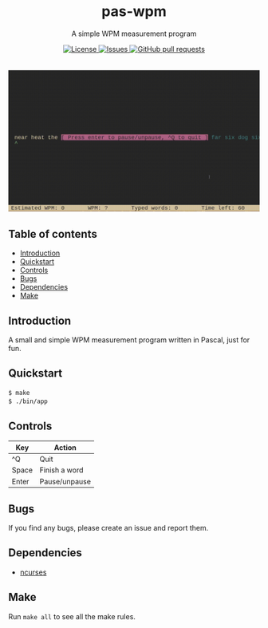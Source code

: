 <p align="center">
	<h1 align="center">pas-wpm</h2>
	<p align="center">A simple WPM measurement program</p>
</p>
<p align="center">
	<a href="./LICENSE">
		<img alt="License" src="https://img.shields.io/badge/license-GPL-blue?color=7aca00"/>
	</a>
	<a href="https://github.com/LordOfTrident/pas-wpm/issues">
		<img alt="Issues" src="https://img.shields.io/github/issues/LordOfTrident/pas-wpm?color=0088ff"/>
	</a>
	<a href="https://github.com/LordOfTrident/pas-wpm/pulls">
		<img alt="GitHub pull requests" src="https://img.shields.io/github/issues-pr/LordOfTrident/pas-wpm?color=0088ff"/>
	</a>
	<br><br><br>
	<img width="600px" src="res/clip.gif"/>
</p>

## Table of contents
* [Introduction](#introduction)
* [Quickstart](#quickstart)
* [Controls](#controls)
* [Bugs](#bugs)
* [Dependencies](#dependencies)
* [Make](#make)

## Introduction
A small and simple WPM measurement program written in Pascal, just for fun.

## Quickstart
```sh
$ make
$ ./bin/app
```

## Controls
| Key        | Action             |
| ---------- | ------------------ |
| ^Q         | Quit               |
| Space      | Finish a word      |
| Enter      | Pause/unpause      |

## Bugs
If you find any bugs, please create an issue and report them.

## Dependencies
- [ncurses](https://en.wikipedia.org/wiki/Ncurses)

## Make
Run `make all` to see all the make rules.
